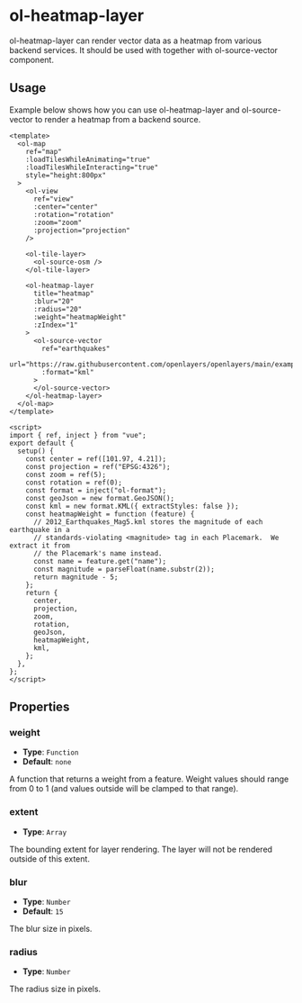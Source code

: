 # ol-heatmap-layer

ol-heatmap-layer can render vector data as a heatmap from various backend services. It should be used with together with ol-source-vector component.

<script setup>
import HeatmapLayerDemo from "@demos/HeatmapLayerDemo.vue"
</script>

<ClientOnly>
<HeatmapLayerDemo />
</ClientOnly>

## Usage

Example below shows how you can use ol-heatmap-layer and ol-source-vector to render a heatmap from a backend source.

```vue
<template>
  <ol-map
    ref="map"
    :loadTilesWhileAnimating="true"
    :loadTilesWhileInteracting="true"
    style="height:800px"
  >
    <ol-view
      ref="view"
      :center="center"
      :rotation="rotation"
      :zoom="zoom"
      :projection="projection"
    />

    <ol-tile-layer>
      <ol-source-osm />
    </ol-tile-layer>

    <ol-heatmap-layer
      title="heatmap"
      :blur="20"
      :radius="20"
      :weight="heatmapWeight"
      :zIndex="1"
    >
      <ol-source-vector
        ref="earthquakes"
        url="https://raw.githubusercontent.com/openlayers/openlayers/main/examples/data/kml/2012_Earthquakes_Mag5.kml"
        :format="kml"
      >
      </ol-source-vector>
    </ol-heatmap-layer>
  </ol-map>
</template>

<script>
import { ref, inject } from "vue";
export default {
  setup() {
    const center = ref([101.97, 4.21]);
    const projection = ref("EPSG:4326");
    const zoom = ref(5);
    const rotation = ref(0);
    const format = inject("ol-format");
    const geoJson = new format.GeoJSON();
    const kml = new format.KML({ extractStyles: false });
    const heatmapWeight = function (feature) {
      // 2012_Earthquakes_Mag5.kml stores the magnitude of each earthquake in a
      // standards-violating <magnitude> tag in each Placemark.  We extract it from
      // the Placemark's name instead.
      const name = feature.get("name");
      const magnitude = parseFloat(name.substr(2));
      return magnitude - 5;
    };
    return {
      center,
      projection,
      zoom,
      rotation,
      geoJson,
      heatmapWeight,
      kml,
    };
  },
};
</script>
```

## Properties

### weight

- **Type**: `Function`
- **Default**: `none`

A function that returns a weight from a feature. Weight values should range from 0 to 1 (and values outside will be clamped to that range).

### extent

- **Type**: `Array`

The bounding extent for layer rendering. The layer will not be rendered outside of this extent.

### blur

- **Type**: `Number`
- **Default**: `15`

The blur size in pixels.

### radius

- **Type**: `Number`

The radius size in pixels.
